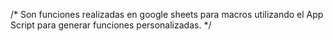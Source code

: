 /*
Son funciones realizadas en google sheets para macros utilizando el App Script para generar funciones personalizadas.
*/
